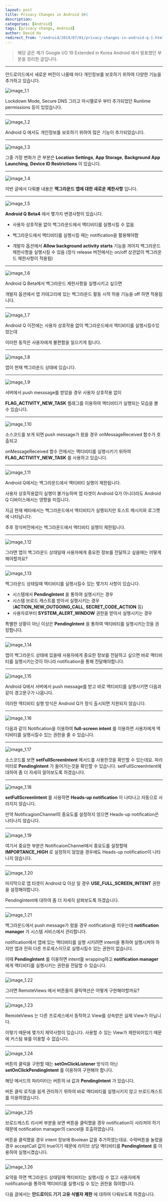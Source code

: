 ```yaml
---
layout: post
title: Privacy Changes in Android Q#1
description:
categories: [Android]
tags: [privacy change, Android]
author: David Ha
redirect_from: "/android/2019/07/01/privacy-changes-in-android-q-1.html"
---
```


> 해당 글은 제가 Google I/O 19 Extended in Korea Android 에서 발표했던 부분을 정리한 글입니다.

------



안드로이드에서 새로운 버전이 나올때 마다 개인정보를 보호하기 위하여 다양한 기능을 추가하고 있습니다.



![image_1.1](/assets/images/david/2019_google_io/image_1.1.jpeg)

Lockdown Mode, Secure DNS 그리고 마시멜로우 부터 추가되었던 Runtime permissions 등이 있었습니다.



---

![image_1.2](/assets/images/david/2019_google_io/image_1.2.jpeg)



Android Q 에서도 개인정보를 보호하기 위하여 많은 기능이 추가되었습니다.



---

![image_1.3](/assets/images/david/2019_google_io/image_1.3.jpeg)



그중 가장 변화가 큰 부분은 **Location Settings**, **App Storage**, **Background App Launching**, **Device ID Restrictions** 이 있습니다.



---

![image_1.4](/assets/images/david/2019_google_io/image_1.4.jpeg)



이번 글에서 다뤄볼 내용은 **백그라운드 앱에 대한 새로운 제한사항** 입니다.



---

![image_1.5](/assets/images/david/2019_google_io/image_1.5.jpeg)



**Android Q Beta4** 에서 몇가지 변경사항이 있습니다.

- 사용자 상호작용 없이 백그라운드에서 액티비티를 실행시킬 수 없음

- 백그라운드에서 액티비티를 실행시킬 때는 notification을 활용해야함
- 개발자 옵션에서 **Allow background activity starts** 기능을 꺼야지 백그라운드 제한사항을 실행시킬 수 있음
  (정식 release 버전에서는 on/off 상관없이 백그라운드 제한사항이 적용됨)



---

![image_1.6](/assets/images/david/2019_google_io/image_1.6.jpeg)



Android Q Beta에서 백그라운드 제한사항을 실행시키고 싶으면 

개발자 옵션에서 앱 카테고리에 있는 백그라운드 활동 시작 허용 기능을 off 하면 적용됩니다. 



---

![image_1.7](/assets/images/david/2019_google_io/image_1.7.jpeg)



Android Q 이전에는 사용자 상호작용 없이 백그라운드에서 액티비티를 실행시킬수있었는데

이러한 동작은 사용자에게 불편함을 일으키게 됩니다.



---

![image_1.8](/assets/images/david/2019_google_io/image_1.8.jpeg)



앱이 현재 백그라운드 상태에 있습니다.



---

![image_1.9](/assets/images/david/2019_google_io/image_1.9.jpeg)



서버에서 push messsage를 받았을 경우 사용자 상호작용 없이 

**FLAG_ACTIVITY_NEW_TASK** 플래그를 이용하여 액티비티가 실행되는 모습을 볼 수 있습니다.

---

![image_1.10](/assets/images/david/2019_google_io/image_1.10.jpeg)



소스코드를 보게 되면 push message가 왔을 경우 onMessageReceived 함수가 호출되고

onMessageReceived 함수 안에서는 액티비티를 실행시키기 위하여 **FLAG_ACTIVITY_NEW_TASK** 를 사용하고 있습니다.



---

![image_1.11](/assets/images/david/2019_google_io/image_1.11.jpeg)



Android Q에서는 백그라운드에서 액티비티 실행이 제한됩니다.

사용자 상호작용없이 실행이 불가능하며 앱 타겟이 Android Q가 아니더라도 Android Q 디바이스에서는 영향을 미칩니다.

지금 현재 베타에서는 백그라운드에서 액티비티가 실행되지만 토스트 메시지와 로그켓에 나타납니다. 

추후 정식버전에서는 백그라운드에서 액티비티 실행이 제한됩니다.



---

![image_1.12](/assets/images/david/2019_google_io/image_1.12.jpeg)



그러면 앱이 백그라운드 상태일때 사용자에게 중요한 정보를 전달하고 싶을때는 어떻게 해야할까요?



---

![image_1.13](/assets/images/david/2019_google_io/image_1.13.jpeg)



백그라운드 상태일때 액티비티를 실행시킬수 있는 몇가지 사항이 있습니다.

- 시스템에서 **PendingIntent** 을 통하여 실행시키는 경우
- 시스템 브로드 캐스트를 받아서 실행시키는 경우 (**ACTION_NEW_OUTGOING_CALL**, **SECRET_CODE_ACTION** 등)
- 사용자로부터 **SYSTEM_ALERT_WINDOW** 권한을 받아서 실행시키는 경우

특별한 상황이 아닌 이상은 **PendingIntent** 을 통하여 액티비티를 실행시키는것을 권장합니다.



---

![image_1.14](/assets/images/david/2019_google_io/image_1.14.jpeg)



앱이 백그라운드 상태에 있을때 사용자에게 중요한 정보를 전달하고 싶으면 바로 액티비티를 실행시키는것이 아니라 notification을 통해 전달해야합니다.



---

![image_1.15](/assets/images/david/2019_google_io/image_1.15.jpeg)



Android Q에서 서버에서 push message를 받고 바로 액티비티를 실행시키면 다음과 같이 경고문구가 나옵니다.

이러한 액티비티 실행 방식은 Android Q가 정식 출시되면 지원되지 않습니다.



---

![image_1.16](/assets/images/david/2019_google_io/image_1.16.jpeg)



다음과 같이 Notification을 이용하여 **full-screen intent** 를 이용하면 사용자에게 액티비티를 실행시킬수 있는 권한을 줄 수 있습니다.



---

![image_1.17](/assets/images/david/2019_google_io/image_1.17.jpeg)



소스코드를 보면 **setFullScreenIntent** 메서드를 사용한것을 확인할 수 있는데요. 파라미터로 **PendingIntent** 가 들어가는것을 확인할 수 있습니다. setFullScreenIntent에 대하여 좀 더 자세히 알아보도록 하겠습니다.



---

![image_1.18](/assets/images/david/2019_google_io/image_1.18.jpeg)



**setFullScreenIntent** 를 사용하면 **Heads-up notification** 이 나타나고 자동으로 사라지지 않습니다.

만약 NotificagionChannel의 중요도를 설정하지 않으면 Heads-up notification은 나타나지 않습니다.



---

![image_1.19](/assets/images/david/2019_google_io/image_1.19.jpeg)



여기서 중요한 부분은 NotificaionChannel에서 중요도를 설정할때 **IMPORTANCE_HIGH** 로 설정하지 않았을 경우에도 Heads-up notification이 나타나지 않습니다.



---

![image_1.20](/assets/images/david/2019_google_io/image_1.20.jpeg)



마지막으로 앱 타겟이 Android Q 이상 일 경우 **USE_FULL_SCREEN_INTENT** 권한을 설정해야합니다.

PendingIntent에 대하여 좀 더 자세히 살펴보도록 하겠습니다.



---

![image_1.21](/assets/images/david/2019_google_io/image_1.21.jpeg)



백그라운드에서 push message가 왔을 경우 notification을 띄우는데 **notification manager** 가 시스템 서비스에서 관리합니다. 

notification에서 앱에 있는 액티비티를 실행 시키려면 intent을 통하여 실행시켜야 하지만 앱과 전혀 다른 프로세스이므로 실행시킬수 있는 권한이 없습니다.

이때 **PendingIntent** 를 이용하면 intent를 wrapping하고 **notification manager** 에게 액티비티를 실행시키는 권한을 전달할 수 있습니다.



---

![image_1.22](/assets/images/david/2019_google_io/image_1.22.jpeg)

그러면 RemoteViews 에서 버튼들의 클릭액션은 어떻게 구현해야할까요?



---

![image_1.23](/assets/images/david/2019_google_io/image_1.23.jpeg)



RemoteViews 는 다른 프로세스에서 동작하고 View를 상속받은 실제 View가 아닙니다. 

이렇기 때문에 몇가지 제약사항이 있습니다. 사용할 수 있는 View가 제한되어있기 때문에 커스텀 뷰를 이용할 수 없습니다.



---

![image_1.24](/assets/images/david/2019_google_io/image_1.24.jpeg)



버튼의 클릭을 구현할 때는 **setOnClickListener** 방식이 아닌 **setOnClickPendingIntent** 를 이용하여 구현해야 합니다.

해당 메서드의 파라미터는 버튼의 id 값과 **PendingIntent** 가 있습니다.

버튼 클릭 로직을 쉽게 관리하기 위하여 바로 액티비티를 실행시키지 않고 브로드캐스트를 이용하였습니다.



---

![image_1.25](/assets/images/david/2019_google_io/image_1.25.jpeg)



브로드캐스트 리시버 부분을 보면 버튼을 클릭했을 경우 notification이 사라져야 하기 때문에 notification manager의 cancel을 호출하였습니다.

버튼을 클릭했을 경우 intent 정보에 Boolean 값을 추가하였는데요. 수락버튼을 눌렀을 경우 acceptCall 값이 true이기 때문에 라이브 상담 액티비티를 **PendingIntent** 를 이용하여 실행시켰습니다.



---

![image_1.26](/assets/images/david/2019_google_io/image_1.26.jpeg)



요약을 하면 백그라운드 상태일때 액티비티는 실행시킬 수 없고 사용자에게 notification을 통하여 액티비티를 실행시킬 수 있는 권한을 줘야합니다.

다음 글에서는 **안드로이드 기기 고유 식별자 제한** 에 대하여 다뤄보도록 하겠습니다.
